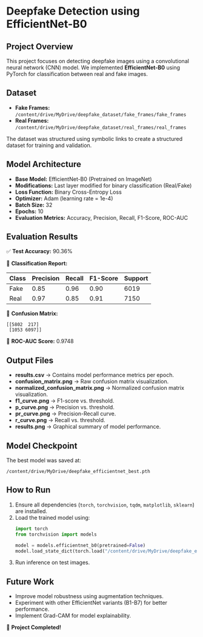 # Deepfake Detection using EfficientNet-B0

## Project Overview
This project focuses on detecting deepfake images using a convolutional neural network (CNN) model. We implemented **EfficientNet-B0** using PyTorch for classification between real and fake images.

## Dataset
- **Fake Frames:** `/content/drive/MyDrive/deepfake_dataset/fake_frames/fake_frames`
- **Real Frames:** `/content/drive/MyDrive/deepfake_dataset/real_frames/real_frames`

The dataset was structured using symbolic links to create a structured dataset for training and validation.

## Model Architecture
- **Base Model:** EfficientNet-B0 (Pretrained on ImageNet)
- **Modifications:** Last layer modified for binary classification (Real/Fake)
- **Loss Function:** Binary Cross-Entropy Loss
- **Optimizer:** Adam (learning rate = 1e-4)
- **Batch Size:** 32
- **Epochs:** 10
- **Evaluation Metrics:** Accuracy, Precision, Recall, F1-Score, ROC-AUC

## Evaluation Results

✅ **Test Accuracy:** 90.36%

📌 **Classification Report:**

| Class | Precision | Recall | F1-Score | Support |
|-------|-----------|--------|----------|---------|
| Fake  | 0.85      | 0.96   | 0.90     | 6019    |
| Real  | 0.97      | 0.85   | 0.91     | 7150    |

📌 **Confusion Matrix:**
```
[[5802  217]
 [1053 6097]]
```

📌 **ROC-AUC Score:** 0.9748

## Output Files
- **results.csv** → Contains model performance metrics per epoch.
- **confusion_matrix.png** → Raw confusion matrix visualization.
- **normalized_confusion_matrix.png** → Normalized confusion matrix visualization.
- **f1_curve.png** → F1-score vs. threshold.
- **p_curve.png** → Precision vs. threshold.
- **pr_curve.png** → Precision-Recall curve.
- **r_curve.png** → Recall vs. threshold.
- **results.png** → Graphical summary of model performance.

## Model Checkpoint
The best model was saved at:
```
/content/drive/MyDrive/deepfake_efficientnet_best.pth
```

## How to Run
1. Ensure all dependencies (`torch`, `torchvision`, `tqdm`, `matplotlib`, `sklearn`) are installed.
2. Load the trained model using:
    ```python
    import torch
    from torchvision import models

    model = models.efficientnet_b0(pretrained=False)
    model.load_state_dict(torch.load("/content/drive/MyDrive/deepfake_efficientnet_best.pth"))
    ```
3. Run inference on test images.

## Future Work
- Improve model robustness using augmentation techniques.
- Experiment with other EfficientNet variants (B1-B7) for better performance.
- Implement Grad-CAM for model explainability.

🚀 **Project Completed!**
